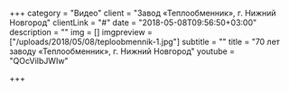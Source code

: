 +++
category = "Видео"
client = "Завод «Теплообменник», г. Нижний Новгород"
clientLink = "#"
date = "2018-05-08T09:56:50+03:00"
description = ""
img = []
imgpreview = ["/uploads/2018/05/08/teploobmennik-1.jpg"]
subtitle = ""
title = "70 лет заводу «Теплообменник», г. Нижний Новгород"
youtube = "QOcViIbJWIw"

+++
